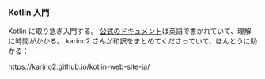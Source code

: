 ### Kotlin 入門

Kotlin に取り急ぎ入門する。
[公式のドキュメント](https://kotlinlang.org/docs/home.html)は英語で書かれていて、理解に時間がかかる。
karino2 さんが和訳をまとめてくださっていて、ほんとうに助かる：

https://karino2.github.io/kotlin-web-site-ja/